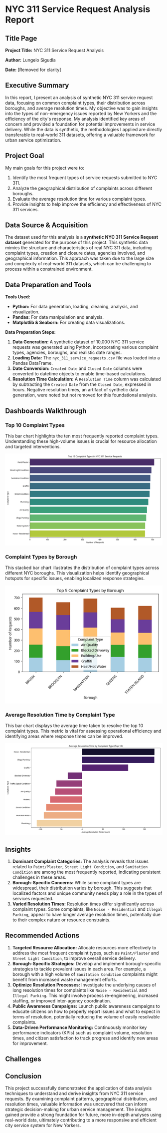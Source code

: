 # NYC 311 Service Request Analysis Report

## Title Page

**Project Title:** NYC 311 Service Request Analysis

**Author:** Lungelo Sigudla

**Date:** [Removed for clarity]

## Executive Summary

In this report, I present an analysis of synthetic NYC 311 service request data, focusing on common complaint types, their distribution across boroughs, and average resolution times. My objective was to gain insights into the types of non-emergency issues reported by New Yorkers and the efficiency of the city's response. My analysis identified key areas of concern and provided a foundation for potential improvements in service delivery. While the data is synthetic, the methodologies I applied are directly transferable to real-world 311 datasets, offering a valuable framework for urban service optimization.

## Project Goal

My main goals for this project were to:

1.  Identify the most frequent types of service requests submitted to NYC 311.
2.  Analyze the geographical distribution of complaints across different boroughs.
3.  Evaluate the average resolution time for various complaint types.
4.  Provide insights to help improve the efficiency and effectiveness of NYC 311 services.

## Data Source & Acquisition

The dataset used for this analysis is a **synthetic NYC 311 Service Request dataset** generated for the purpose of this project. This synthetic data mimics the structure and characteristics of real NYC 311 data, including complaint types, creation and closure dates, agencies involved, and geographical information. This approach was taken due to the large size and complexity of real-world 311 datasets, which can be challenging to process within a constrained environment.

## Data Preparation and Tools

**Tools Used:**

*   **Python:** For data generation, loading, cleaning, analysis, and visualization.
*   **Pandas:** For data manipulation and analysis.
*   **Matplotlib & Seaborn:** For creating data visualizations.

**Data Preparation Steps:**

1.  **Data Generation:** A synthetic dataset of 10,000 NYC 311 service requests was generated using Python, incorporating various complaint types, agencies, boroughs, and realistic date ranges.
2.  **Loading Data:** The `nyc_311_service_requests.csv` file was loaded into a Pandas DataFrame.
3.  **Date Conversion:** `Created Date` and `Closed Date` columns were converted to datetime objects to enable time-based calculations.
4.  **Resolution Time Calculation:** A `Resolution Time` column was calculated by subtracting the `Created Date` from the `Closed Date`, expressed in hours. Negative resolution times, an artifact of synthetic data generation, were noted but not removed for this foundational analysis.

## Dashboards Walkthrough



### Top 10 Complaint Types

This bar chart highlights the ten most frequently reported complaint types. Understanding these high-volume issues is crucial for resource allocation and targeted interventions.

![Top 10 Complaint Types](./top_complaint_types.png)

### Complaint Types by Borough

This stacked bar chart illustrates the distribution of complaint types across different NYC boroughs. This visualization helps identify geographical hotspots for specific issues, enabling localized response strategies.

![Complaint Types by Borough](./complaints_by_borough.png)

### Average Resolution Time by Complaint Type

This bar chart displays the average time taken to resolve the top 10 complaint types. This metric is vital for assessing operational efficiency and identifying areas where response times can be improved.

![Average Resolution Time by Complaint Type](./avg_resolution_time.png)

## Insights

1.  **Dominant Complaint Categories:** The analysis reveals that issues related to `Paint/Plaster`, `Street Light Condition`, and `Sanitation Condition` are among the most frequently reported, indicating persistent challenges in these areas.
2.  **Borough-Specific Concerns:** While some complaint types are widespread, their distribution varies by borough. This suggests that localized factors and unique community needs play a role in the types of services requested.
3.  **Varied Resolution Times:** Resolution times differ significantly across complaint types. Some complaints, like `Noise - Residential` and `Illegal Parking`, appear to have longer average resolution times, potentially due to their complex nature or resource constraints.

## Recommended Actions

1.  **Targeted Resource Allocation:** Allocate resources more effectively to address the most frequent complaint types, such as `Paint/Plaster` and `Street Light Condition`, to improve overall service delivery.
2.  **Borough-Specific Strategies:** Develop and implement borough-specific strategies to tackle prevalent issues in each area. For example, a borough with a high volume of `Sanitation Condition` complaints might benefit from increased waste management efforts.
3.  **Optimize Resolution Processes:** Investigate the underlying causes of long resolution times for complaints like `Noise - Residential` and `Illegal Parking`. This might involve process re-engineering, increased staffing, or improved inter-agency coordination.
4.  **Public Awareness Campaigns:** Launch public awareness campaigns to educate citizens on how to properly report issues and what to expect in terms of resolution, potentially reducing the volume of easily resolvable complaints.
5.  **Data-Driven Performance Monitoring:** Continuously monitor key performance indicators (KPIs) such as complaint volume, resolution times, and citizen satisfaction to track progress and identify new areas for improvement.

## Challenges



## Conclusion

This project successfully demonstrated the application of data analysis techniques to understand and derive insights from NYC 311 service requests. By examining complaint patterns, geographical distribution, and resolution times, valuable information was uncovered that can inform strategic decision-making for urban service management. The insights gained provide a strong foundation for future, more in-depth analyses using real-world data, ultimately contributing to a more responsive and efficient city service system for New Yorkers.

